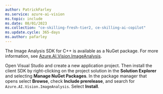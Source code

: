 ```yaml
---
author: PatrickFarley
ms.service: azure-ai-vision
ms.topic: include
ms.date: 08/01/2023
ms.collection: "ce-skilling-fresh-tier2, ce-skilling-ai-copilot"
ms.update.cycle: 365-days
ms.author: pafarley
---
```



The Image Analysis SDK for C++ is available as a NuGet package. For more information, see <a href="https://www.nuget.org/packages/Azure.AI.Vision.ImageAnalysis" target="_blank">Azure.AI.Vision.ImageAnalysis</a>.

Open Visual Studio and create a new application project. Then install the client SDK by right-clicking on the project solution in the **Solution Explorer** and selecting **Manage NuGet Packages**. In the package manager that opens select **Browse**, check **Include prerelease**, and search for `Azure.AI.Vision.ImageAnalysis`. Select **Install**.



